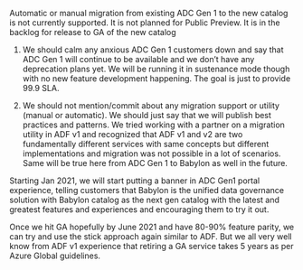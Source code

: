 Automatic or manual migration from existing ADC Gen 1 to the new catalog is not currently supported. It is not planned for Public Preview. It is in the backlog for release to GA of the new catalog

1)	We should calm any anxious ADC Gen 1 customers down and say that ADC Gen 1 will continue to be available and we don’t have any deprecation plans yet. We will be running it in sustenance mode though with no new feature development happening. The goal is just to provide 99.9 SLA.

2)	We should not mention/commit about any migration support or utility (manual or automatic). We should just say that we will publish best practices and patterns. We tried working with a partner on a migration utility in ADF v1 and recognized that ADF v1 and v2 are two fundamentally different services with same concepts but different implementations and migration was not possible in a lot of scenarios. Same will be true here from ADC Gen 1 to Babylon as well in the future.

Starting Jan 2021, we will start putting a banner in ADC Gen1 portal experience, telling customers that Babylon is the unified data governance solution with Babylon catalog as the next gen catalog with the latest and greatest features and experiences and encouraging them to try it out. 

Once we hit GA hopefully by June 2021 and have 80-90% feature parity, we can try and use the stick approach again similar to ADF. But we all very well know from ADF v1 experience that retiring a GA service takes 5 years as per Azure Global guidelines. 
